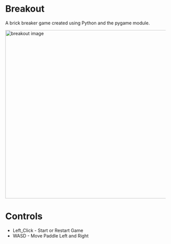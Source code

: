 # Breakout

A brick breaker game created using Python and the pygame module.

<img width="530" height="530" alt="breakout image" src="https://user-images.githubusercontent.com/89328228/179338643-e65e7d5c-ce3c-4928-b2fb-cef93982a36f.png">

# Controls

* Left_Click - Start or Restart Game
* WASD - Move Paddle Left and Right
